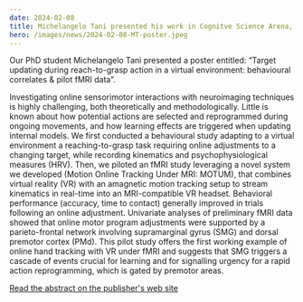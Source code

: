 ```yaml
---
date: 2024-02-08
title: Michelangelo Tani presented his work in Cognitve Science Arena, Brixen, Italy.
hero: /images/news/2024-02-08-MT-poster.jpeg
---
```

Our PhD student Michelangelo Tani presented a poster entitled: “Target updating during reach-to-grasp action in a virtual environment: behavioural correlates & pilot fMRI data”.

Investigating online sensorimotor interactions with neuroimaging techniques is highly challenging, both theoretically and methodologically. Little is known about how potential actions are selected and reprogrammed during ongoing movements, and how learning effects are triggered when updating internal models. We first conducted a behavioural study adapting to a virtual environment a reaching-to-grasp task requiring online adjustments to a changing target, while recording kinematics and psychophysiological measures (HRV). Then, we piloted an fMRI study leveraging a novel system we developed (Motion Online Tracking Under MRI: MOTUM), that combines virtual reality (VR) with an amagnetic motion tracking setup to stream kinematics in real-time into an MRI-compatible VR headset. Behavioral performance (accuracy, time to contact) generally improved in trials following an online adjustment. Univariate analyses of preliminary fMRI data showed that online motor program adjustments were supported by a parieto-frontal network involving supramarginal gyrus (SMG) and dorsal premotor cortex (PMd). This pilot study offers the first working example of online hand tracking with VR under fMRI and suggests that SMG triggers a cascade of events crucial for learning and for signalling urgency for a rapid action reprogramming, which is gated by premotor areas.

[Read the abstract on the publisher's web site](https://iris.uniroma1.it/handle/11573/1701491)